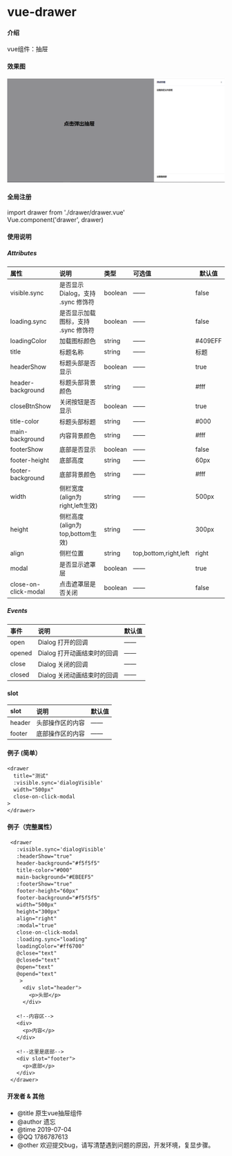 # vue-drawer

#### 介绍
vue组件：抽屉

#### 效果图
![blockchain](effect.PNG "效果图")

#### 全局注册

import drawer from './drawer/drawer.vue'  
Vue.component('drawer', drawer)

#### 使用说明
##### Attributes
|属性|说明|类型|可选值|默认值|
|:----    |:---|:-----|:----- |-----   |
|     visible.sync        |    是否显示Dialog，支持 .sync 修饰符   |      boolean     |             ——             |       false|
|     loading.sync        |    是否显示加载图标，支持 .sync 修饰符   |      boolean     |             ——             |       false|
|     loadingColor        |    加载图标颜色                       |      string     |             ——             |       #409EFF|
|      title              |           标题名称                |           string |                 ——          |            标题|
|      headerShow         |       标题头部是否显示                |       boolean    |               ——           |         true|
|   header-background     |       标题头部背景颜色                |       string     |               ——           |          #fff|
|     closeBtnShow        |        关闭按钮是否显示               |        boolean   |                 ——         |         true|
|     title-color         |        标题头部标题                 |         string   |                ——          |            #000|
|   main-background       |        内容背景颜色                 |         string   |                ——          |           #fff|
|   footerShow            |        底部是否显示                 |         boolean  |                 ——         |            false|
|   footer-height         |          底部高度                 |           string |                  ——        |              60px|
|   footer-background     |       底部背景颜色                  |         string   |                 ——         |             #fff|
|       width             |   侧栏宽度(align为right,left生效)  |           string |                  ——        |             500px|
|       height             |  侧栏高度(align为top,bottom生效)  |           string |                  ——        |             300px|
|       align             |         侧栏位置                  |          string  |    top,bottom,right,left   |            right|
|       modal             |       是否显示遮罩层                 |       boolean    |              ——            |         true|
|   close-on-click-modal  |     点击遮罩层是否关闭                 |       boolean    |              ——            |         false|

##### Events
|事件|说明|默认值|
|:---- |:---|-----   |
|   open     |  Dialog 打开的回调 | ——  |  
|   opened   |  Dialog 打开动画结束时的回调 | ——  |  
|   close    |  Dialog 关闭的回调 | ——   |  
|   closed   |  Dialog 关闭动画结束时的回调 | ——  |  
#### slot
|slot|说明|默认值|
|:---- |:---|-----   |
| header   |  头部操作区的内容| ——  |
| footer   |  底部操作区的内容| ——  | 

#### 例子 (简单）
````
<drawer
  title="测试"
  :visible.sync='dialogVisible'
  width="500px"
  close-on-click-modal
>
</drawer>
````
#### 例子（完整属性）
````
 <drawer
   :visible.sync='dialogVisible'
   :headerShow="true"
   header-background="#f5f5f5"
   title-color="#000"
   main-background="#EBEEF5"
   :footerShow="true"
   footer-height="60px"
   footer-background="#f5f5f5"
   width="500px"
   height="300px"
   align="right"
   :modal="true"
   close-on-click-modal
   :loading.sync="loading"
   loadingColor="#ff6700"
   @close="text"
   @closed="text"
   @open="text"
   @opend="text"
    >
     <div slot="header">
       <p>头部</p>
     </div>

   <!--内容区-->
   <div>
     <p>内容</p>
   </div>

   <!--这里是底部-->
   <div slot="footer">
     <p>底部</p>
   </div>
 </drawer>
````
#### 开发者 & 其他

* @title 原生vue抽屉组件
* @author 遗忘
* @time 2019-07-04
* @QQ 1786787613
* @other 欢迎提交bug，请写清楚遇到问题的原因，开发环境，复显步骤。

